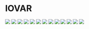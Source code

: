 # IOVAR

<p>
  <img src="https://github.com/lannocc/lannocc/raw/main/iovar/Screen Shot 2016-11-16 at 1.51.23 AM.png">
  <img src="https://github.com/lannocc/lannocc/raw/main/iovar/Screen Shot 2016-11-16 at 4.00.26 AM.png">
  <img src="https://github.com/lannocc/lannocc/raw/main/iovar/Screen Shot 2016-11-20 at 2.33.09 PM.png">
  <img src="https://github.com/lannocc/lannocc/raw/main/iovar/Screen Shot 2016-11-27 at 11.57.39 PM.png">
  <img src="https://github.com/lannocc/lannocc/raw/main/iovar/Screen Shot 2017-02-03 at 10.42.07 AM.png">
  <img src="https://github.com/lannocc/lannocc/raw/main/iovar/Screen Shot 2017-02-03 at 9.21.29 PM.png">
  <img src="https://github.com/lannocc/lannocc/raw/main/iovar/Screen Shot 2018-02-05 at 1.57.44 AM.png">
  <img src="https://github.com/lannocc/lannocc/raw/main/iovar/Screen Shot 2018-02-17 at 7.42.51 AM.png">
  <img src="https://github.com/lannocc/lannocc/raw/main/iovar/Screen Shot 2018-12-26 at 7.11.23 PM.png">
  <img src="https://github.com/lannocc/lannocc/raw/main/iovar/Screen Shot 2018-12-30 at 7.20.33 AM.png">
  <img src="https://github.com/lannocc/lannocc/raw/main/iovar/Screen Shot 2018-12-30 at 7.21.57 AM.png">
  <img src="https://github.com/lannocc/lannocc/raw/main/iovar/Screen Shot 2019-02-23 at 12.13.09 PM.png">
  <img src="https://github.com/lannocc/lannocc/raw/main/iovar/logo.png">
</p>

